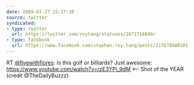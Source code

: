 ```yaml
---
date: 2009-07-27 15:17:38
source: twitter
syndicated:
- type: twitter
  url: https://twitter.com/roytang/statuses/2871718849/
- type: facebook
  url: https://www.facebook.com/stephen.roy.tang/posts/117678880101
---
```


RT [@fivewithflores](https://twitter.com/fivewithflores/): Is this golf or billiards? Just awesome: https://www.youtube.com/watch?v=rzE3YPj_9dM &lt;-- Shot of the YEAR (credit @TheDailyBuzzz)